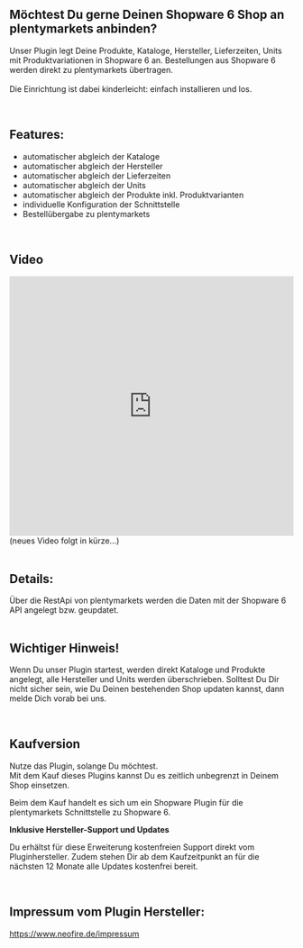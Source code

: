 <h2><b>Möchtest Du gerne Deinen Shopware 6 Shop an plentymarkets anbinden?</b></h2>Unser Plugin legt Deine Produkte, Kataloge, Hersteller, Lieferzeiten, Units mit Produktvariationen in Shopware 6 an. Bestellungen aus Shopware 6 werden direkt zu plentymarkets übertragen. <br><br>Die Einrichtung ist dabei kinderleicht: einfach installieren und los.<p><br></p><h2>Features:</h2><p></p><ul><li>automatischer abgleich der Kataloge<br></li><li>automatischer abgleich der Hersteller</li><li>automatischer abgleich der Lieferzeiten</li><li>automatischer abgleich der Units</li><li>automatischer abgleich der Produkte inkl. Produktvarianten</li><li>individuelle Konfiguration der Schnittstelle</li><li>Bestellübergabe zu plentymarkets</li></ul><br><h2>Video</h2>
<iframe width="100%" height="461px" src="https://www.youtube.com/embed/NwspOPOj14c" frameborder="0" allow="autoplay; encrypted-media" allowfullscreen></iframe>(neues Video folgt in kürze...)<br><br><h2>Details<b>:</b></h2>Über die RestApi von plentymarkets werden die Daten mit der Shopware 6 API angelegt bzw. geupdatet.<br><br><h2>Wichtiger Hinweis!</h2><p>Wenn Du unser Plugin startest, werden direkt Kataloge und Produkte angelegt, alle Hersteller und Units werden überschrieben. Solltest Du Dir nicht sicher sein, wie Du Deinen bestehenden Shop updaten kannst, dann melde Dich vorab bei uns.</p>

<br><h2>Kaufversion</h2>Nutze das Plugin, solange Du möchtest.<br>
Mit dem Kauf dieses Plugins kannst Du es zeitlich unbegrenzt in Deinem Shop einsetzen.<br>

Beim dem Kauf handelt es sich um ein Shopware Plugin für die plentymarkets Schnittstelle zu Shopware 6. <br>

<b>Inklusive Hersteller-Support und Updates</b><br>

Du erhältst für diese Erweiterung kostenfreien Support direkt vom Pluginhersteller. Zudem stehen Dir ab dem Kaufzeitpunkt an für die nächsten 12 Monate alle Updates kostenfrei bereit. 


<br><h2>Impressum vom Plugin Hersteller:</h2><a target="_blank" href="https://www.neofire.de/impressum">https://www.neofire.de/impressum</a><br><p></p>
